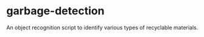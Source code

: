 # garbage-detection
An object recognition script to identify various types of recyclable materials.
